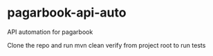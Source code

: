 # pagarbook-api-auto
API automation for pagarbook


Clone the repo and run mvn clean verify from project root to run tests
